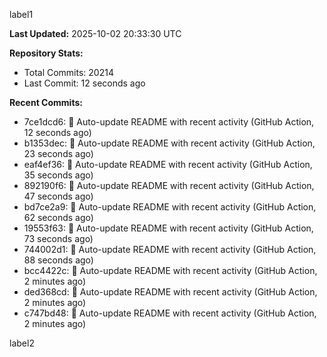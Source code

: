 
label1 
<!-- ACTIVITY_START -->
**Last Updated:** 2025-10-02 20:33:30 UTC

**Repository Stats:**
- Total Commits: 20214
- Last Commit: 12 seconds ago

**Recent Commits:**
- 7ce1dcd6: 🤖 Auto-update README with recent activity (GitHub Action, 12 seconds ago)
- b1353dec: 🤖 Auto-update README with recent activity (GitHub Action, 23 seconds ago)
- eaf4ef36: 🤖 Auto-update README with recent activity (GitHub Action, 35 seconds ago)
- 892190f6: 🤖 Auto-update README with recent activity (GitHub Action, 47 seconds ago)
- bd7ce2a9: 🤖 Auto-update README with recent activity (GitHub Action, 62 seconds ago)
- 19553f63: 🤖 Auto-update README with recent activity (GitHub Action, 73 seconds ago)
- 744002d1: 🤖 Auto-update README with recent activity (GitHub Action, 88 seconds ago)
- bcc4422c: 🤖 Auto-update README with recent activity (GitHub Action, 2 minutes ago)
- ded368cd: 🤖 Auto-update README with recent activity (GitHub Action, 2 minutes ago)
- c747bd48: 🤖 Auto-update README with recent activity (GitHub Action, 2 minutes ago)
<!-- ACTIVITY_END -->

label2
